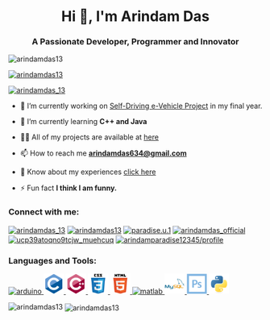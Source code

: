<!-- ### Hi there 👋 -->
<h1 align="center">Hi 👋, I'm Arindam Das</h1>
<h3 align="center">A Passionate Developer, Programmer and Innovator</h3>

<p align="left"> <img src="https://komarev.com/ghpvc/?username=arindamdas13&label=Profile%20views&color=0e75b6&style=flat" alt="arindamdas13" /> </p>

<p align="left"> <a href="https://github.com/ryo-ma/github-profile-trophy"><img src="https://github-profile-trophy.vercel.app/?username=arindamdas13" alt="arindamdas13" /></a> </p>

<p align="left"> <a href="https://twitter.com/arindamdas_13" target="blank"><img src="https://img.shields.io/twitter/follow/arindamdas_13?logo=twitter&style=for-the-badge" alt="arindamdas_13" /></a> </p>

- 🔭 I’m currently working on [Self-Driving e-Vehicle Project](https://github.com/arindamdas13/Smart-E-Vehicle) in my final year.

- 🌱 I’m currently learning **C++ and Java**

- 👨‍💻 All of my projects are available at [here](https://www.linkedin.com/in/arindamdas13/details/projects/)

- 📫 How to reach me **arindamdas634@gmail.com**

- 📄 Know about my experiences [click here](https://drive.google.com/file/d/1AhsA1Fj2wXB2DJFO3mRgnIVJczHOm5cd/view)

- ⚡ Fun fact **I think I am funny.**

<h3 align="left">Connect with me:</h3>
<p align="left">
<a href="https://twitter.com/arindamdas_13" target="blank"><img align="center" src="https://raw.githubusercontent.com/rahuldkjain/github-profile-readme-generator/master/src/images/icons/Social/twitter.svg" alt="arindamdas_13" height="30" width="40" /></a>
<a href="https://linkedin.com/in/arindamdas13" target="blank"><img align="center" src="https://raw.githubusercontent.com/rahuldkjain/github-profile-readme-generator/master/src/images/icons/Social/linked-in-alt.svg" alt="arindamdas13" height="30" width="40" /></a>
<a href="https://fb.com/paradise.u.1" target="blank"><img align="center" src="https://raw.githubusercontent.com/rahuldkjain/github-profile-readme-generator/master/src/images/icons/Social/facebook.svg" alt="paradise.u.1" height="30" width="40" /></a>
<a href="https://instagram.com/arindamdas_official" target="blank"><img align="center" src="https://raw.githubusercontent.com/rahuldkjain/github-profile-readme-generator/master/src/images/icons/Social/instagram.svg" alt="arindamdas_official" height="30" width="40" /></a>
<a href="https://www.youtube.com/c/ucp39atoqno9tcjw_muehcuq" target="blank"><img align="center" src="https://raw.githubusercontent.com/rahuldkjain/github-profile-readme-generator/master/src/images/icons/Social/youtube.svg" alt="ucp39atoqno9tcjw_muehcuq" height="30" width="40" /></a>
<a href="https://auth.geeksforgeeks.org/user/arindamparadise12345/profile" target="blank"><img align="center" src="https://raw.githubusercontent.com/rahuldkjain/github-profile-readme-generator/master/src/images/icons/Social/geeks-for-geeks.svg" alt="arindamparadise12345/profile" height="30" width="40" /></a>
</p>

<h3 align="left">Languages and Tools:</h3>
<p align="left"> <a href="https://www.arduino.cc/" target="_blank" rel="noreferrer"> <img src="https://cdn.worldvectorlogo.com/logos/arduino-1.svg" alt="arduino" width="40" height="40"/> </a> <a href="https://www.cprogramming.com/" target="_blank" rel="noreferrer"> <img src="https://raw.githubusercontent.com/devicons/devicon/master/icons/c/c-original.svg" alt="c" width="40" height="40"/> </a> <a href="https://www.w3schools.com/cpp/" target="_blank" rel="noreferrer"> <img src="https://raw.githubusercontent.com/devicons/devicon/master/icons/cplusplus/cplusplus-original.svg" alt="cplusplus" width="40" height="40"/> </a> <a href="https://www.w3schools.com/css/" target="_blank" rel="noreferrer"> <img src="https://raw.githubusercontent.com/devicons/devicon/master/icons/css3/css3-original-wordmark.svg" alt="css3" width="40" height="40"/> </a> <a href="https://www.w3.org/html/" target="_blank" rel="noreferrer"> <img src="https://raw.githubusercontent.com/devicons/devicon/master/icons/html5/html5-original-wordmark.svg" alt="html5" width="40" height="40"/> </a> <a href="https://www.mathworks.com/" target="_blank" rel="noreferrer"> <img src="https://upload.wikimedia.org/wikipedia/commons/2/21/Matlab_Logo.png" alt="matlab" width="40" height="40"/> </a> <a href="https://www.mysql.com/" target="_blank" rel="noreferrer"> <img src="https://raw.githubusercontent.com/devicons/devicon/master/icons/mysql/mysql-original-wordmark.svg" alt="mysql" width="40" height="40"/> </a> <a href="https://www.photoshop.com/en" target="_blank" rel="noreferrer"> <img src="https://raw.githubusercontent.com/devicons/devicon/master/icons/photoshop/photoshop-line.svg" alt="photoshop" width="40" height="40"/> </a> <a href="https://www.python.org" target="_blank" rel="noreferrer"> <img src="https://raw.githubusercontent.com/devicons/devicon/master/icons/python/python-original.svg" alt="python" width="40" height="40"/> </a> </p>

<p><img align="left" src="https://github-readme-stats.vercel.app/api/top-langs?username=arindamdas13&show_icons=true&locale=en&layout=compact" alt="arindamdas13" /></p>

<p>&nbsp;<img align="center" src="https://github-readme-stats.vercel.app/api?username=arindamdas13&show_icons=true&locale=en" alt="arindamdas13" /></p>


<!--
**arindamdas13/arindamdas13** is a ✨ _special_ ✨ repository because its `README.md` (this file) appears on your GitHub profile.

Here are some ideas to get you started:

- 🔭 I’m currently working on ...
- 🌱 I’m currently learning ...
- 👯 I’m looking to collaborate on ...
- 🤔 I’m looking for help with ...
- 💬 Ask me about ...
- 📫 How to reach me: ...
- 😄 Pronouns: ...
- ⚡ Fun fact: ...
-->
